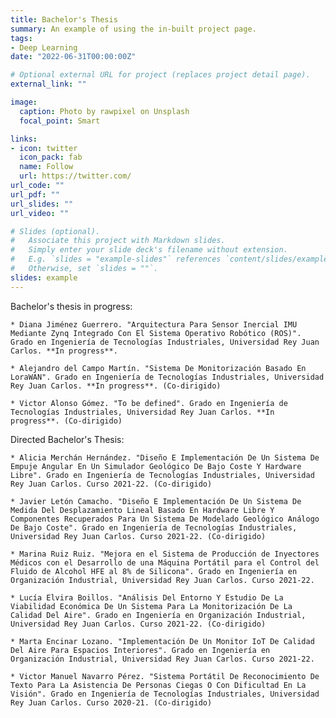 ```yaml
---
title: Bachelor's Thesis
summary: An example of using the in-built project page.
tags:
- Deep Learning
date: "2022-06-31T00:00:00Z"

# Optional external URL for project (replaces project detail page).
external_link: ""

image:
  caption: Photo by rawpixel on Unsplash
  focal_point: Smart

links:
- icon: twitter
  icon_pack: fab
  name: Follow
  url: https://twitter.com/
url_code: ""
url_pdf: ""
url_slides: ""
url_video: ""

# Slides (optional).
#   Associate this project with Markdown slides.
#   Simply enter your slide deck's filename without extension.
#   E.g. `slides = "example-slides"` references `content/slides/example-slides.md`.
#   Otherwise, set `slides = ""`.
slides: example
---
```


Bachelor's thesis in progress:

	* Diana Jiménez Guerrero. "Arquitectura Para Sensor Inercial IMU Mediante Zynq Integrado Con El Sistema Operativo Robótico (ROS)". Grado en Ingeniería de Tecnologías Industriales, Universidad Rey Juan Carlos. **In progress**.
	
	* Alejandro del Campo Martín. "Sistema De Monitorización Basado En LoraWAN". Grado en Ingeniería de Tecnologías Industriales, Universidad Rey Juan Carlos. **In progress**. (Co-dirigido)
	
	* Victor Alonso Gómez. "To be defined". Grado en Ingeniería de Tecnologías Industriales, Universidad Rey Juan Carlos. **In progress**. (Co-dirigido)


Directed Bachelor's Thesis:

	* Alicia Merchán Hernández. "Diseño E Implementación De Un Sistema De Empuje Angular En Un Simulador Geológico De Bajo Coste Y Hardware Libre". Grado en Ingeniería de Tecnologías Industriales, Universidad Rey Juan Carlos. Curso 2021-22. (Co-dirigido)

	* Javier Letón Camacho. "Diseño E Implementación De Un Sistema De Medida Del Desplazamiento Lineal Basado En Hardware Libre Y Componentes Recuperados Para Un Sistema De Modelado Geológico Análogo De Bajo Coste". Grado en Ingeniería de Tecnologías Industriales, Universidad Rey Juan Carlos. Curso 2021-22. (Co-dirigido)

	* Marina Ruiz Ruiz. "Mejora en el Sistema de Producción de Inyectores Médicos con el Desarrollo de una Máquina Portátil para el Control del Fluido de Alcohol HFE al 8% de Silicona". Grado en Ingeniería en Organización Industrial, Universidad Rey Juan Carlos. Curso 2021-22.

	* Lucía Elvira Boillos. "Análisis Del Entorno Y Estudio De La Viabilidad Económica De Un Sistema Para La Monitorización De La Calidad Del Aire". Grado en Ingeniería en Organización Industrial, Universidad Rey Juan Carlos. Curso 2021-22. (Co-dirigido)
	
	* Marta Encinar Lozano. "Implementación De Un Monitor IoT De Calidad Del Aire Para Espacios Interiores". Grado en Ingeniería en Organización Industrial, Universidad Rey Juan Carlos. Curso 2021-22.
	
	* Victor Manuel Navarro Pérez. "Sistema Portátil De Reconocimiento De Texto Para La Asistencia De Personas Ciegas O Con Dificultad En La Visión". Grado en Ingeniería de Tecnologías Industriales, Universidad Rey Juan Carlos. Curso 2020-21. (Co-dirigido)